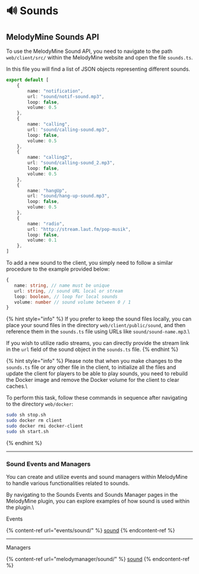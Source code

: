 # 🔊 Sounds

## MelodyMine Sounds API

To use the MelodyMine Sound API, you need to navigate to the path `web/client/src/` within the MelodyMine website and open the file `sounds.ts`.&#x20;

In this file you will find a list of JSON objects representing different sounds.

```typescript
export default [
    {
        name: "notification",
        url: "sound/notif-sound.mp3",
        loop: false,
        volume: 0.5
    },
    {
        name: "calling",
        url: "sound/calling-sound.mp3",
        loop: false,
        volume: 0.5
    },
    {
        name: "calling2",
        url: "sound/calling-sound_2.mp3",
        loop: false,
        volume: 0.5
    },
    {
        name: "hangUp",
        url: "sound/hang-up-sound.mp3",
        loop: false,
        volume: 0.5
    },
    {
        name: "radio",
        url: "http://stream.laut.fm/pop-musik",
        loop: false,
        volume: 0.1
    },
]
```

To add a new sound to the client, you simply need to follow a similar procedure to the example provided below:

```typescript
{
   name: string, // name must be unique
   url: string, // sound URL local or stream
   loop: boolean, // loop for local sounds
   volume: number // sound volume between 0 / 1
}
```

{% hint style="info" %}
If you prefer to keep the sound files locally, you can place your sound files in the directory `web/client/public/sound`, and then reference them in the `sounds.ts` file using URLs like `sound/sound-name.mp3`.\


If you wish to utilize radio streams, you can directly provide the stream link in the `url` field of the sound object in the `sounds.ts` file.
{% endhint %}

{% hint style="info" %}
Please note that when you make changes to the `sounds.ts` file or any other file in the client, to initialize all the files and update the client for players to be able to play sounds, you need to rebuild the Docker image and remove the Docker volume for the client to clear caches.\


To perform this task, follow these commands in sequence after navigating to the directory `web/docker`:

```bash
sudo sh stop.sh
sudo docker rm client
sudo docker rmi docker-client
sudo sh start.sh
```
{% endhint %}

***

### Sound Events and Managers

You can create and utilize events and sound managers within MelodyMine to handle various functionalities related to sounds.&#x20;

By navigating to the Sounds Events and Sounds Manager pages in the MelodyMine plugin, you can explore examples of how sound is used within the plugin.\


Events

{% content-ref url="events/sound/" %}
[sound](events/sound/)
{% endcontent-ref %}

***

Managers

{% content-ref url="melodymanager/sound/" %}
[sound](melodymanager/sound/)
{% endcontent-ref %}
